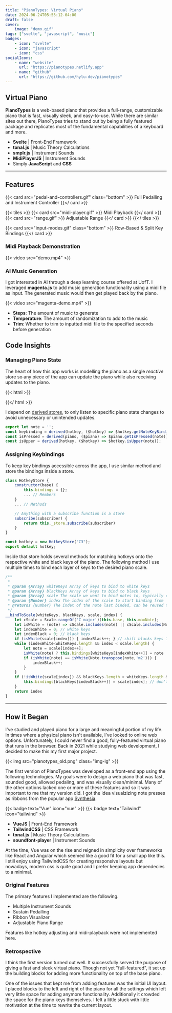 ```yaml
---
title: "PianoTypes: Virtual Piano"
date: 2024-06-24T05:55:12-04:00
draft: false
cover:
    image: "demo.gif"
tags: ["svelte", "javascript", "music"]
badges:
    - icon: "svelte"
    - icon: "javascript"
    - icon: "css"
socialIcons:
    - name: "website"
      url: "https://pianotypes.netlify.app"
    - name: "github"
      url: "https://github.com/hylu-dev/pianotypes"
---
```


## Virtual Piano

**PianoTypes** is a web-based piano that provides a full-range, customizable piano that is fast, visually sleek, and easy-to-use. While there are similar sites out there, PianoTypes tries to stand out by being a fully featured package and replicates most of the fundamental capabilities of a keyboard and more.

- **Svelte** | Front-End Framework
- **tonal.js** | Music Theory Calculations
- **smplr.js** | Instrument Sounds
- **MidiPlayerJS** | Instrument Sounds
- Simply **JavaScript** and **CSS**

---

## Features

{{< card src="pedal-and-controllers.gif" class="bottom" >}}
    Full Pedalling and Instrument Controller
{{</ card >}}

{{< tiles >}}
    {{< card src="midi-player.gif" >}}
        Midi Playback
    {{</ card >}}
    {{< card src="range.gif" >}}
        Adjustable Range
    {{</ card >}}
{{</ tiles >}}

{{< card src="input-modes.gif" class="bottom" >}}
    Row-Based & Split Key Bindings
{{</ card >}}

### Midi Playback Demonstration

{{< video src="demo.mp4" >}}

### AI Music Generation

I got interested in AI through a deep learning course offered at UofT. I leveraged **magenta.js** to add music generation functionality using a midi file as input. The generated music would then get played back by the piano.

{{< video src="magenta-demo.mp4" >}}

- **Steps**: The amount of music to generate
- **Temperature**: The amount of randomization to add to the music
- **Trim**: Whether to trim to inputted midi file to the specified seconds before generation

## Code Insights

### Managing Piano State

The heart of how this app works is modelling the piano as a single *reactive* store so any piece of the app can update the piano while also receiving updates to the piano.

{{< html >}}
<script src="https://gist.github.com/hylu-dev/e4aa52a63a3fe6e640b3034dd16483b5.js"></script>
{{</ html >}}

I depend on [derived stores](https://learn.svelte.dev/tutorial/derived-stores), to only listen to specific piano state changes to avoid unnecessary or unintended updates.

```js
export let note = '';
const keybinding = derived(hotkey, ($hotkey) => $hotkey.getNoteKeyBinding(note));
const isPressed = derived(piano, ($piano) => $piano.getIsPressed(note));
const isUpper = derived(hotkey, ($hotkey) => $hotkey.isUpper(note));
```

### Assigning Keybindings

To keep key bindings accessible across the app, I use similar method and store the bindings inside a store.

```js
class HotkeyStore {
    constructor(base) { 
        this.bindings = {};
        ... // Members
    }
    ... // Methods

    // Anything with a subscribe function is a store
    subscribe(subscriber) {
		return this._store.subscribe(subscriber)
	}
}

const hotkey = new HotkeyStore("C3");
export default hotkey;
```
Inside that store holds several methods for matching hotkeys onto the respective white and black keys of the piano. The following method I use multiple times to bind each layer of keys to the desired piano scale.

```js
/**
 * 
 * @param {Array} whiteKeys Array of keys to bind to white keys
 * @param {Array} blackKeys Array of keys to bind to black keys
 * @param {Array} scale The scale we want to bind notes to, typically chromatically
 * @param {Number} index The index of the scale to start binding from
 * @returns {Number} The index of the note last binded, can be reused to bind remaining scale
 */
__bindToScale(whiteKeys, blackKeys, scale, index) {
    let cScale = Scale.rangeOf('C major')(this.base, this.maxNote);
    let isWhite = (note) => cScale.includes(note) || cScale.includes(Note.enharmonic(note));
    let indexWhite = 0; // white keys
    let indexBlack = 0; // black keys
    if (isWhite(scale[index])) { indexBlack++; } // shift blacks keys 1 if starting on white
    while (indexWhite<whiteKeys.length && index < scale.length) {
        let note = scale[index++];
        isWhite(note) ? this.bindings[whiteKeys[indexWhite++]] = note : this.bindings[blackKeys[indexBlack++]] = note
        if (isWhite(note) == isWhite(Note.transpose(note,'m2'))) {
            indexBlack++;
        }
    }
    if (!isWhite(scale[index]) && blackKeys.length > whiteKeys.length && index < scale.length) {  // bind leftover black key if available
        this.bindings[blackKeys[indexBlack++]] = scale[index]; // don't increment index to allow this key to be doubly bound
    }
    return index
}
```

---

## How it Began

I've studied and played piano for a large and meaningful portion of my life. In times where a physical piano isn't available, I've looked to online web options. Unfortunately, I could never find a good, fully-featured virtual piano that runs in the browser. Back in 2021 while studying web development, I decided to make this my first major project.

{{< img src="pianotypes_old.png" class="img-lg" >}}

The first version of PianoTypes was developed as a front-end app using the following technologies. My goals were to design a web piano that was fast, sounded good, allowed pedaling, and was visually clean/minimal. Many of the other options lacked one or more of these features and so it was important to me that my version did.
I got the idea visualzizing note presses as ribbons from the popular app [Synthesia](https://synthesiagame.com/).

{{< badge text="Vue" icon="vue" >}}
{{< badge text="Tailwind" icon="tailwind" >}}

- **VueJS** | Front-End Framework
- **TailwindCSS** | CSS Framework
- **tonal.js** | Music Theory Calculations
- **soundfont-player** | Instrument Sounds

At the time, Vue was on the rise and reigned in simplicity over frameworks like React and Angular which seemed like a good fit for a small app like this. I still enjoy using TailwindCSS for creating responsive layouts but nowadays, modern css is quite good and I prefer keeping app dependecies to a minimal.

### Original Features

The primary features I implemented are the following.

- Multiple Instrument Sounds
- Sustain Pedalling
- Ribbon Visualizer
- Adjustable Piano Range

Features like hotkey adjusting and midi-playback were not implemented here.

### Retrospective

I think the first version turned out well. It successfully served the purpose of giving a fast and sleek virtual piano. Though not yet "full-featured", it set up the building blocks for adding more functionality on top of the base piano.

One of the issues that kept me from adding features was the initial UI layout. I placed blocks to the left and right of the piano for all the settings which left very little space for adding anymore functionality. Additionally it crowded the space for the piano keys themselves. I felt a little stuck with little motivation at the time to rewrite the current layout.

